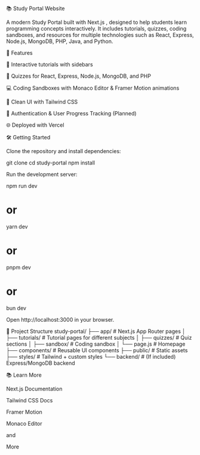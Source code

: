 📚 Study Portal Website

A modern Study Portal built with Next.js
, designed to help students learn programming concepts interactively.
It includes tutorials, quizzes, coding sandboxes, and resources for multiple technologies such as React, Express, Node.js, MongoDB, PHP, Java, and Python.

🚀 Features

📖 Interactive tutorials with sidebars

📝 Quizzes for React, Express, Node.js, MongoDB, and PHP

💻 Coding Sandboxes with Monaco Editor & Framer Motion animations

🎨 Clean UI with Tailwind CSS

🔐 Authentication & User Progress Tracking (Planned)

🌐 Deployed with Vercel

🛠️ Getting Started

Clone the repository and install dependencies:

git clone <your-repo-url>
cd study-portal
npm install


Run the development server:

npm run dev
# or
yarn dev
# or
pnpm dev
# or
bun dev


Open http://localhost:3000
 in your browser.

📂 Project Structure
study-portal/
 ├── app/               # Next.js App Router pages
 │   ├── tutorials/     # Tutorial pages for different subjects
 │   ├── quizzes/       # Quiz sections
 │   ├── sandbox/       # Coding sandbox
 │   └── page.js        # Homepage
 ├── components/        # Reusable UI components
 ├── public/            # Static assets
 ├── styles/            # Tailwind + custom styles
 └── backend/           # (If included) Express/MongoDB backend

📚 Learn More

Next.js Documentation

Tailwind CSS Docs

Framer Motion

Monaco Editor 

 and 

 More 
